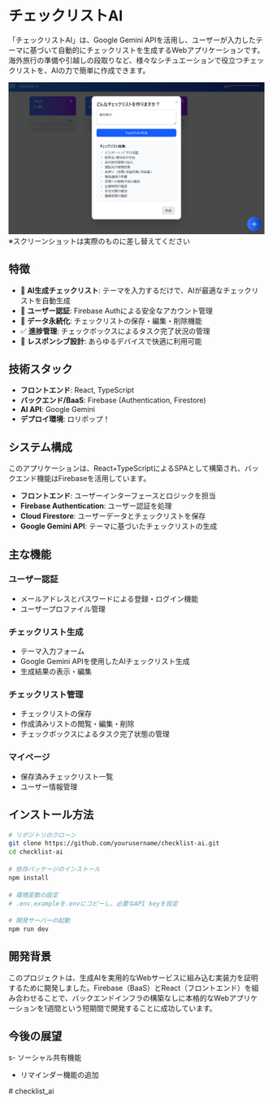 # チェックリストAI

「チェックリストAI」は、Google Gemini APIを活用し、ユーザーが入力したテーマに基づいて自動的にチェックリストを生成するWebアプリケーションです。海外旅行の準備や引越しの段取りなど、様々なシチュエーションで役立つチェックリストを、AIの力で簡単に作成できます。

![チェックリストAIのスクリーンショット](./screenshot.png)
※スクリーンショットは実際のものに差し替えてください

## 特徴

- 🤖 **AI生成チェックリスト**: テーマを入力するだけで、AIが最適なチェックリストを自動生成
- 👤 **ユーザー認証**: Firebase Authによる安全なアカウント管理
- 💾 **データ永続化**: チェックリストの保存・編集・削除機能
- ✅ **進捗管理**: チェックボックスによるタスク完了状況の管理
- 📱 **レスポンシブ設計**: あらゆるデバイスで快適に利用可能

## 技術スタック

- **フロントエンド**: React, TypeScript
- **バックエンド/BaaS**: Firebase (Authentication, Firestore)
- **AI API**: Google Gemini
- **デプロイ環境**: ロリポップ！

## システム構成

このアプリケーションは、React+TypeScriptによるSPAとして構築され、バックエンド機能はFirebaseを活用しています。

- **フロントエンド**: ユーザーインターフェースとロジックを担当
- **Firebase Authentication**: ユーザー認証を処理
- **Cloud Firestore**: ユーザーデータとチェックリストを保存
- **Google Gemini API**: テーマに基づいたチェックリストの生成

## 主な機能

### ユーザー認証
- メールアドレスとパスワードによる登録・ログイン機能
- ユーザープロファイル管理

### チェックリスト生成
- テーマ入力フォーム
- Google Gemini APIを使用したAIチェックリスト生成
- 生成結果の表示・編集

### チェックリスト管理
- チェックリストの保存
- 作成済みリストの閲覧・編集・削除
- チェックボックスによるタスク完了状態の管理

### マイページ
- 保存済みチェックリスト一覧
- ユーザー情報管理

## インストール方法

```bash
# リポジトリのクローン
git clone https://github.com/yourusername/checklist-ai.git
cd checklist-ai

# 依存パッケージのインストール
npm install

# 環境変数の設定
# .env.exampleを.envにコピーし、必要なAPI keyを設定

# 開発サーバーの起動
npm run dev
```

## 開発背景

このプロジェクトは、生成AIを実用的なWebサービスに組み込む実装力を証明するために開発しました。Firebase（BaaS）とReact（フロントエンド）を組み合わせることで、バックエンドインフラの構築なしに本格的なWebアプリケーションを1週間という短期間で開発することに成功しています。

## 今後の展望
s- ソーシャル共有機能
- リマインダー機能の追加

#   c h e c k l i s t _ a i 
 
 